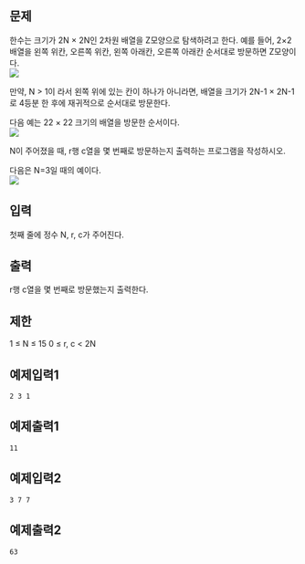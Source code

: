 ## 문제
한수는 크기가 2N × 2N인 2차원 배열을 Z모양으로 탐색하려고 한다. 예를 들어, 2×2배열을 왼쪽 위칸, 오른쪽 위칸, 왼쪽 아래칸, 오른쪽 아래칸 순서대로 방문하면 Z모양이다.<br>
![](https://images.velog.io/images/hanturtle/post/ce211e68-e86f-475b-ac26-08b0fec354c8/image.png)


만약, N > 1이 라서 왼쪽 위에 있는 칸이 하나가 아니라면, 배열을 크기가 2N-1 × 2N-1로 4등분 한 후에 재귀적으로 순서대로 방문한다.

다음 예는 22 × 22 크기의 배열을 방문한 순서이다.<br>
![](https://images.velog.io/images/hanturtle/post/c21d3a3a-d717-4e76-b60b-6797d108d11d/image.png)


N이 주어졌을 때, r행 c열을 몇 번째로 방문하는지 출력하는 프로그램을 작성하시오.

다음은 N=3일 때의 예이다.<br>
![](https://images.velog.io/images/hanturtle/post/45c7d75a-bbda-4124-a509-fb8bc23c3f60/image.png)


## 입력
첫째 줄에 정수 N, r, c가 주어진다.

## 출력
r행 c열을 몇 번째로 방문했는지 출력한다.

## 제한
1 ≤ N ≤ 15
0 ≤ r, c < 2N
## 예제입력1
```
2 3 1
```
## 예제출력1
```
11
```
## 예제입력2
```
3 7 7
```
## 예제출력2
```
63
```
